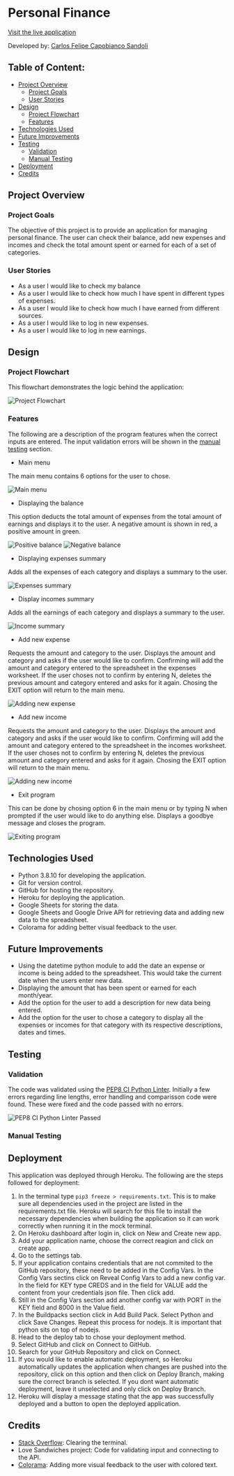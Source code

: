 # Personal Finance

[Visit the live application](https://personal-finance-pp3.herokuapp.com/)

Developed by: [Carlos Felipe Capobianco Sandoli](https://github.com/felipesandoli)

## Table of Content:

- [Project Overview](#project-overview)
    - [Project Goals](#project-goals)
    - [User Stories](#user-stories)
- [Design](#design)
    - [Project Flowchart](#project-flowchart)
    - [Features](#features)
- [Technologies Used](#technologies-used)
- [Future Improvements](#future-improvements)
- [Testing](#testing)
    - [Validation](#validation)
    - [Manual Testing](#manual-testing)
- [Deployment](#deployment)
- [Credits](#credits)

## Project Overview

### Project Goals

The objective of this project is to provide an application for managing personal finance. The user can check their balance, add new expenses and incomes and check the total amount spent or earned for each of a set of categories.

### User Stories

- As a user I would like to check my balance
- As a user I would like to check how much I have spent in different types of expenses.
- As a user I would like to check how much I have earned from different sources.
- As a user I would like to log in new expenses.
- As a user I would like to log in new earnings.

## Design

### Project Flowchart

This flowchart demonstrates the logic behind the application:

![Project Flowchart](./documentation/personal-finance-pp3-flowchart.png)

### Features

The following are a description of the program features when the correct inputs are entered. The input validation errors will be shown in the [manual testing](#manual-testing) section.

- Main menu

The main menu contains 6 options for the user to chose.

![Main menu](./documentation/features/main-menu.png)

- Displaying the balance

This option deducts the total amount of expenses from the total amount of earnings and displays it to the user. A negative amount is shown in red, a positive amount in green.

![Positive balance](./documentation/features/balance.png)
![Negative balance](./documentation/features/negative-balance.png)

- Displaying expenses summary

Adds all the expenses of each category and displays a summary to the user.

![Expenses summary](./documentation/features/expenses-summary.png)

- Display incomes summary

Adds all the earnings of each category and displays a summary to the user.

![Income summary](./documentation/features/income-summary.png)

- Add new expense

Requests the amount and category to the user. Displays the amount and category and asks if the user would like to confirm. Confirming will add the amount and category entered to the spreadsheet in the expenses worksheet. If the user choses not to confirm by entering N, deletes the previous amount and category entered and asks for it again. Chosing the EXIT option will return to the main menu.

![Adding new expense](./documentation/features/add-expense.png)

- Add new income

Requests the amount and category to the user. Displays the amount and category and asks if the user would like to confirm. Confirming will add the amount and category entered to the spreadsheet in the incomes worksheet. If the user choses not to confirm by entering N, deletes the previous amount and category entered and asks for it again. Chosing the EXIT option will return to the main menu.

![Adding new income](./documentation/features/add-income.png)

- Exit program

This can be done by chosing option 6 in the main menu or by typing N when prompted if the user would like to do anything else. Displays a goodbye message and closes the program.

![Exiting program](./documentation/features/exiting-program.png)

## Technologies Used

- Python 3.8.10 for developing the application.
- Git for version control.
- GitHub for hosting the repository.
- Heroku for deploying the application.
- Google Sheets for storing the data.
- Google Sheets and Google Drive API for retrieving data and adding new data to the spreadsheet.
- Colorama for adding better visual feedback to the user.

## Future Improvements

- Using the datetime python module to add the date an expense or income is being added to the spreadsheet. This would take the current date when the users enter new data.
- Displaying the amount that has been spent or earned for each month/year.
- Add the option for the user to add a description for new data being entered.
- Add the option for the user to chose a category to display all the expenses or incomes for that category with its respective descriptions, dates and times.

## Testing

### Validation

The code was validated using the [PEP8 CI Python Linter](https://pep8ci.herokuapp.com/). Initially a few errors regarding line lengths, error handling and comparisson code were found. These were fixed and the code passed with no errors.

![PEP8 CI Python Linter Passed](./documentation/python-validator.png)

### Manual Testing

## Deployment

This application was deployed through Heroku. The following are the steps followed for deployment:

1. In the terminal type `pip3 freeze > requirements.txt`. This is to make sure all dependencies used in the project are listed in the requirements.txt file. Heroku will search for this file to install the necessary dependencies when building the application so it can work correctly when running it in the mock terminal.
2. On Heroku dashboard after login in, click on New and Create new app.
3. Add your application name, choose the correct reagion and click on create app.
4. Go to the settings tab.
5. If your application contains credentials that are not commited to the GitHub repository, these need to be added in the Config Vars. In the Config Vars sectins click on Reveal Config Vars to add a new config var. In the field for KEY type CREDS and in the field for VALUE add the content from your credentials json file. Then click add.
6. Still in the Config Vars section add another config var with PORT in the KEY field and 8000 in the Value field.
7. In the Buildpacks section click in Add Build Pack. Select Python and click Save Changes. Repeat this process for nodejs. It is important that python sits on top of nodejs.
8. Head to the deploy tab to chose your deployment method.
9. Select GitHub and click on Connect to GitHub.
10. Search for your GitHub Repository and click on Connect.
11. If you would like to enable automatic deployment, so Heroku automatically updates the application when changes are pushed into the repository, click on this option and then click on Deploy Branch, making sure the correct branch is selected. If you dont want automatic deployment, leave it unselected and only click on Deploy Branch.
12. Heroku will display a message stating that the app was successfully deployed and a button to open the deployed application.

## Credits

- [Stack Overflow](https://stackoverflow.com/questions/2084508/clear-terminal-in-python): Clearing the terminal.
- Love Sandwiches project: Code for validating input and connecting to the API.
- [Colorama](https://pypi.org/project/colorama/): Adding more visual feedback to the user with colored text.